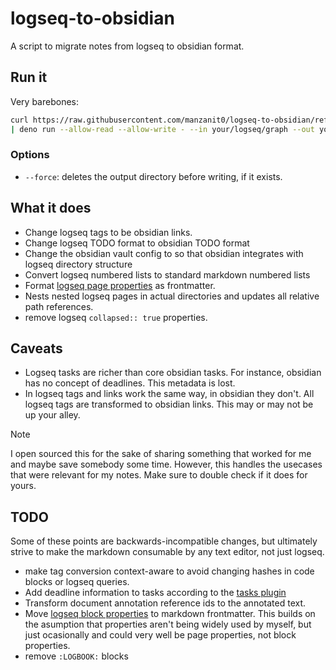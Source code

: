 # logseq-to-obsidian

A script to migrate notes from logseq to obsidian format.

## Run it

Very barebones:

```sh
curl https://raw.githubusercontent.com/manzanit0/logseq-to-obsidian/refs/heads/master/main.ts \
| deno run --allow-read --allow-write - --in your/logseq/graph --out your/obsidian/vault
```

### Options

- `--force`: deletes the output directory before writing, if it exists.

## What it does

- Change logseq tags to be obsidian links.
- Change logseq TODO format to obsidian TODO format
- Change the obsidian vault config to so that obsidian integrates with logseq
  directory structure
- Convert logseq numbered lists to standard markdown numbered lists
- Format [logseq page properties](https://docs.logseq.com/#/page/properties) as
  frontmatter.
- Nests nested logseq pages in actual directories and updates all relative path references.
- remove logseq `collapsed:: true` properties.

## Caveats

- Logseq tasks are richer than core obsidian tasks. For instance, obsidian has
  no concept of deadlines. This metadata is lost.
- In logseq tags and links work the same way, in obsidian they don't. All
  logseq tags are transformed to obsidian links. This may or may not be up your
  alley.

> [!NOTE]
> I open sourced this for the sake of sharing something that worked for me and
> maybe save somebody some time. However, this handles the usecases that were
> relevant for my notes. Make sure to double check if it does for yours.

## TODO

Some of these points are backwards-incompatible changes, but ultimately strive
to make the markdown consumable by any text editor, not just logseq.

- make tag conversion context-aware to avoid changing hashes in code blocks or
  logseq queries.
- Add deadline information to tasks according to the [tasks
  plugin](https://publish.obsidian.md/tasks/Introduction)
- Transform document annotation reference ids to the annotated text. 
- Move [logseq block properties](https://docs.logseq.com/#/page/properties) to
  markdown frontmatter. This builds on the asumption that properties aren't
  being widely used by myself, but just ocasionally and could very well be page
  properties, not block properties.
- remove `:LOGBOOK:` blocks

